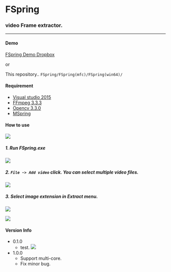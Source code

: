 # FSpring
### video Frame extractor.
* * *
#### Demo

[FSpring Demo Dropbox](https://www.dropbox.com/s/t5f92xt0y20sm9l/FSpring%28win64%29.zip?dl=1)

or

This repository..
`FSpring/FSpring(mfc)/FSpring(win64)/`

#### Requirement
* [Visual studio 2015](https://imagine.microsoft.com/ko-KR/Catalog/Product/101)
* [FFmpeg 3.3.3](https://ffmpeg.zeranoe.com/builds/)
* [Opencv 3.3.0](https://github.com/opencv/opencv/releases/tag/3.3.0)
* [MSpring](https://github.com/springkim/MSpring)

#### How to use


![](https://i.imgur.com/LCIND4F.png)

##### 1. Run **FSpring.exe**
![](https://i.imgur.com/S2Yd6t1.png)
##### 2. `File -> Add video` click. You can select multiple video files.
![](https://i.imgur.com/LyccHxb.png)
##### 3. Select image extension in Extract menu.
![](https://i.imgur.com/qHL40wu.png)

![](https://i.imgur.com/xJC38Vl.png)


#### Version Info
* 0.1.0
	* test.
	![](http://i.imgur.com/ATijqm6.png)
* 1.0.0
	* Support multi-core.
	* Fix minor bug.